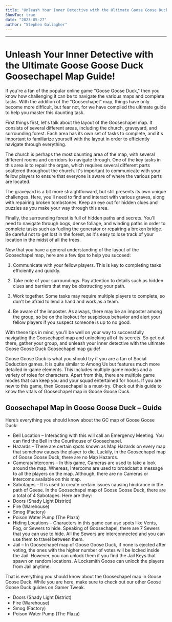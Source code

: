 ```yaml
---
title: "Unleash Your Inner Detective with the Ultimate Goose Goose Duck Goosechapel Map Guide!"
ShowToc: true 
date: "2023-05-27"
author: "Stephen Gallagher"
---
```

*****
# Unleash Your Inner Detective with the Ultimate Goose Goose Duck Goosechapel Map Guide!

If you're a fan of the popular online game "Goose Goose Duck," then you know how challenging it can be to navigate the various maps and complete tasks. With the addition of the "Goosechapel" map, things have only become more difficult, but fear not, for we have compiled the ultimate guide to help you master this daunting task.

First things first, let's talk about the layout of the Goosechapel map. It consists of several different areas, including the church, graveyard, and surrounding forest. Each area has its own set of tasks to complete, and it's important to familiarize yourself with the layout in order to efficiently navigate through everything.

The church is perhaps the most daunting area of the map, with several different rooms and corridors to navigate through. One of the key tasks in this area is to repair the organ, which requires several different parts scattered throughout the church. It's important to communicate with your fellow players to ensure that everyone is aware of where the various parts are located.

The graveyard is a bit more straightforward, but still presents its own unique challenges. Here, you'll need to find and interact with various graves, along with repairing broken tombstones. Keep an eye out for hidden clues and puzzles as you make your way through this area.

Finally, the surrounding forest is full of hidden paths and secrets. You'll need to navigate through bogs, dense foliage, and winding paths in order to complete tasks such as fueling the generator or repairing a broken bridge. Be careful not to get lost in the forest, as it's easy to lose track of your location in the midst of all the trees.

Now that you have a general understanding of the layout of the Goosechapel map, here are a few tips to help you succeed:

1. Communicate with your fellow players. This is key to completing tasks efficiently and quickly.

2. Take note of your surroundings. Pay attention to details such as hidden clues and barriers that may be obstructing your path.

3. Work together. Some tasks may require multiple players to complete, so don't be afraid to lend a hand and work as a team.

4. Be aware of the imposter. As always, there may be an imposter among the group, so be on the lookout for suspicious behavior and alert your fellow players if you suspect someone is up to no good.

With these tips in mind, you'll be well on your way to successfully navigating the Goosechapel map and unlocking all of its secrets. So get out there, gather your group, and unleash your inner detective with the ultimate Goose Goose Duck Goosechapel map guide!


Goose Goose Duck is what you should try if you are a fan of Social Deduction games. It is quite similar to Among Us but features much more detailed in-game elements. This includes multiple game modes and a variety of roles for characters. Apart from this, there are multiple game modes that can keep you and your squad entertained for hours. If you are new to this game, then Goosechapel is a must-try. Check out this guide to know the vitals of Goosechapel map in Goose Goose Duck.
 
## Goosechapel Map in Goose Goose Duck – Guide
 
Here’s everything you should know about the GC map of Goose Goose Duck:
 

 
- Bell Location – Interacting with this will call an Emergency Meeting. You can find the Bell in the Courthouse of Goosechapel.
 - Hazards – There are certain spots known as Map Hazards on every map that somehow causes the player to die. Luckily, in the Goosechapel map of Goose Goose Duck, there are no Map Hazards.
 - Cameras/Intercoms – In this game, Cameras are used to take a look around the map. Whereas, Intercoms are used to broadcast a message to all the players on the map. Although, there are no Cameras or Intercoms available on this map.
 - Sabotages – It is used to create certain issues causing hindrance in the path of Geese. In the Goosechapel map of Goose Goose Duck, there are a total of 4 Sabotages. Here are they:
 - Doors (Shady Light District)
 - Fire (Warehouse)
 - Smog (Factory)
 - Poison Water Pump (The Plaza)
 - Hiding Locations – Characters in this game can use spots like Vents, Fog, or Sewers to hide. Speaking of Goosechapel, there are 7 Sewers that you can use to hide. All the Sewers are interconnected and you can use them to travel between them.
 - Jail – In Goosechapel map of Goose Goose Duck, if none is ejected after voting, the ones with the higher number of votes will be locked inside the Jail. However, you can unlock them if you find the Jail Keys that spawn on random locations. A Locksmith Goose can unlock the players from Jail anytime.

 
That is everything you should know about the Goosechapel map in Goose Goose Duck. While you are here, make sure to check out our other Goose Goose Duck guides on Gamer Tweak.
 
- Doors (Shady Light District)
 - Fire (Warehouse)
 - Smog (Factory)
 - Poison Water Pump (The Plaza)






